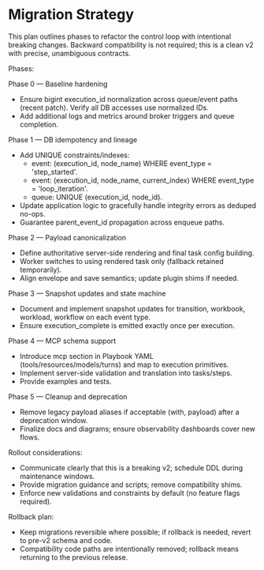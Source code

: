 # Migration Strategy

This plan outlines phases to refactor the control loop with intentional breaking changes. Backward compatibility is not required; this is a clean v2 with precise, unambiguous contracts.

Phases:

Phase 0 — Baseline hardening
- Ensure bigint execution_id normalization across queue/event paths (recent patch). Verify all DB accesses use normalized IDs.
- Add additional logs and metrics around broker triggers and queue completion.

Phase 1 — DB idempotency and lineage
- Add UNIQUE constraints/indexes:
  - event: (execution_id, node_name) WHERE event_type = 'step_started'.
  - event: (execution_id, node_name, current_index) WHERE event_type = 'loop_iteration'.
  - queue: UNIQUE (execution_id, node_id).
- Update application logic to gracefully handle integrity errors as deduped no-ops.
- Guarantee parent_event_id propagation across enqueue paths.

Phase 2 — Payload canonicalization
- Define authoritative server-side rendering and final task config building.
- Worker switches to using rendered task only (fallback retained temporarily).
- Align envelope and save semantics; update plugin shims if needed.

Phase 3 — Snapshot updates and state machine
- Document and implement snapshot updates for transition, workbook, workload, workflow on each event type.
- Ensure execution_complete is emitted exactly once per execution.

Phase 4 — MCP schema support
- Introduce mcp section in Playbook YAML (tools/resources/models/turns) and map to execution primitives.
- Implement server-side validation and translation into tasks/steps.
- Provide examples and tests.

Phase 5 — Cleanup and deprecation
- Remove legacy payload aliases if acceptable (with, payload) after a deprecation window.
- Finalize docs and diagrams; ensure observability dashboards cover new flows.

Rollout considerations:
- Communicate clearly that this is a breaking v2; schedule DDL during maintenance windows.
- Provide migration guidance and scripts; remove compatibility shims.
- Enforce new validations and constraints by default (no feature flags required).

Rollback plan:
- Keep migrations reversible where possible; if rollback is needed, revert to pre-v2 schema and code.
- Compatibility code paths are intentionally removed; rollback means returning to the previous release.
